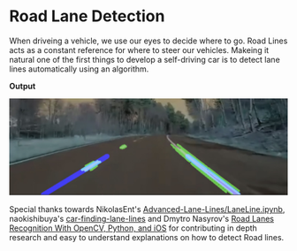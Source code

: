 # Road Lane Detection

When driveing a vehicle, we use our eyes to decide where to go. Road Lines acts as a constant reference for where to steer our vehicles. Makeing it natural one of the first things to develop a self-driving car is to detect lane lines automatically using an algorithm.

**Output**

<kbd><img src="./readme_images/output-demo.jpeg"/></kbd>

Special thanks towards NikolasEnt's [Advanced-Lane-Lines/LaneLine.ipynb](https://github.com/NikolasEnt/Advanced-Lane-Lines/blob/master/LaneLine.ipynb),
naokishibuya's [car-finding-lane-lines](https://github.com/naokishibuya/car-finding-lane-lines) 
and Dmytro Nasyrov's [Road Lanes Recognition With OpenCV, Python, and iOS](https://medium.com/pharos-production/road-lane-recognition-with-opencv-and-ios-a892a3ab635c)
for contributing in depth research and easy to understand explanations on how to detect Road lines.
